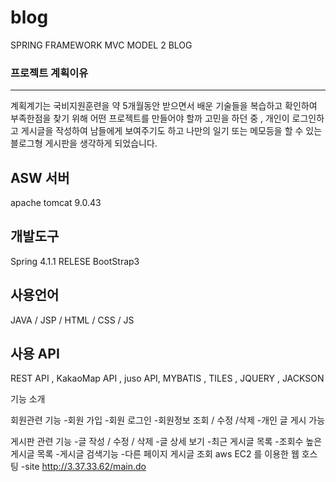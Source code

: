 # blog
SPRING FRAMEWORK  MVC MODEL 2 BLOG

### 프로젝트 계획이유
-----------------------

  계획계기는 국비지원훈련을 약 5개월동안 받으면서 배운 기술들을 복습하고 확인하여 부족한점을 찾기 위해   어떤 프로젝트를 만들어야 할까 고민을 하던 중 , 개인이 로그인하고 게시글을 작성하여 남들에게 보여주기도 하고 나만의 일기 또는 메모등을 할 수 있는 블로그형 게시판을 생각하게 되었습니다.



## ASW 서버
apache tomcat 9.0.43

## 개발도구
Spring 4.1.1 RELESE
BootStrap3

## 사용언어 

JAVA / JSP / HTML / CSS / JS

## 사용 API

REST API , KakaoMap API , juso API, MYBATIS , TILES , JQUERY ,  JACKSON


기능 소개 

회원관련 기능 
-회원 가입
-회원 로그인
-회원정보 조회 / 수정 /삭제
-개인 글 게시 가능

게시판 관련 기능
-글 작성 / 수정 / 삭제
-글 상세 보기
-최근 게시글 목록
-조회수 높은 게시글 목록
-게시글 검색기능
-다른 페이지 게시글 조회 
aws EC2 를 이용한 웹 호스팅 
-site 
http://3.37.33.62/main.do
